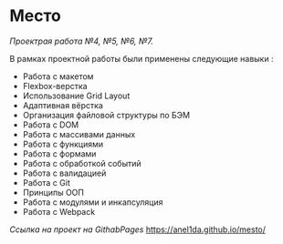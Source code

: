 # Место #
*Проектрая работа №4, №5, №6, №7.*

В рамках проектной работы были применены следующие навыки : 
* Работа с макетом
* Flexbox-верстка
* Использование Grid Layout
* Адаптивная вёрстка
* Организация файловой структуры по БЭМ
* Работа с DOM
* Работа с массивами данных
* Работа с функциями
* Работа с формами
* Работа с обработкой событий
* Работа с валидацией
* Работа с Git
* Принципы ООП
* Работа с модулями и инкапсуляция
* Работа с Webpack


*Ссылка на проект на GithabPages*
https://anel1da.github.io/mesto/
